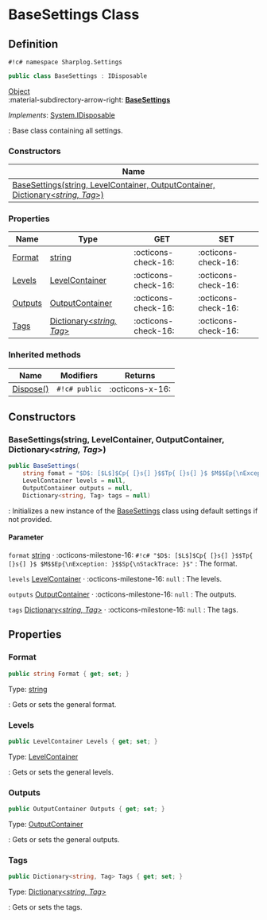# BaseSettings Class

## Definition

`#!c# namespace Sharplog.Settings`

``` c#
public class BaseSettings : IDisposable
```

[Object](https://docs.microsoft.com/en-us/dotnet/api/system.object)<br>
:material-subdirectory-arrow-right: [**BaseSettings**](./)

*Implements*: [System.IDisposable](https://docs.microsoft.com/en-us/dotnet/api/system.idisposable)

:   Base class containing all settings.

### Constructors

| Name                                                                                                                                                         |
| ------------------------------------------------------------------------------------------------------------------------------------------------------------ |
| [BaseSettings(string, LevelContainer, OutputContainer, Dictionary<_string, Tag_>)](#basesettingsstring-levelContainer-outputContainer-dictionary-string-tag) |

### Properties

| Name                | Type                                                                                                             | GET                 | SET                 |
| ------------------- | ---------------------------------------------------------------------------------------------------------------- | ------------------- | ------------------- |
| [Format](#format)   | [string](https://docs.microsoft.com/en-us/dotnet/api/system.string)                                              | :octicons-check-16: | :octicons-check-16: |
| [Levels](#levels)   | [LevelContainer](LevelContainer.md)                                                                              | :octicons-check-16: | :octicons-check-16: |
| [Outputs](#outputs) | [OutputContainer](OutputContainer.md)                                                                            | :octicons-check-16: | :octicons-check-16: |
| [Tags](#tags)       | [Dictionary<_string, Tag_>](https://docs.microsoft.com/en-us/dotnet/api/system.collections.generic.dictionary-2) | :octicons-check-16: | :octicons-check-16: |

### Inherited methods

| Name                                                                                | Modifiers     | Returns         |
| ----------------------------------------------------------------------------------- | ------------- | --------------- |
| [Dispose()](https://docs.microsoft.com/en-us/dotnet/api/system.idisposable.dispose) | `#!c# public` | :octicons-x-16: |

## Constructors

### BaseSettings(string, LevelContainer, OutputContainer, Dictionary<_string, Tag_>)

```c#
public BaseSettings(
    string fomat = "$D$: [$L$]$Cp{ [}s{] }$$Tp{ [}s{] }$ $M$$Ep{\nException: }$$Sp{\nStackTrace: }$",
    LevelContainer levels = null,
    OutputContainer outputs = null,
    Dictionary<string, Tag> tags = null)
```

:   Initializes a new instance of the [BaseSettings](./) class using default settings if not provided.

#### Parameter

`format` [string](https://docs.microsoft.com/en-us/dotnet/api/system.string) · :octicons-milestone-16: `#!c# "$D$: [$L$]$Cp{ [}s{] }$$Tp{ [}s{] }$ $M$$Ep{\nException: }$$Sp{\nStackTrace: }$"`
:   The format.

`levels` [LevelContainer](LevelContainer.md) · :octicons-milestone-16: `null`
:   The levels.

`outputs` [OutputContainer](OutputContainer.md) · :octicons-milestone-16: `null`
:   The outputs.

`tags` [Dictionary<_string, Tag_>](https://docs.microsoft.com/en-us/dotnet/api/system.collections.generic.dictionary-2) · :octicons-milestone-16: `null`
:   The tags.

## Properties

### Format

```c#
public string Format { get; set; }
```

Type: [string](https://docs.microsoft.com/en-us/dotnet/api/system.string)

:   Gets or sets the general format.

### Levels

```c#
public LevelContainer Levels { get; set; }
```

Type: [LevelContainer](LevelContainer.md)

:   Gets or sets the general levels.

### Outputs

```c#
public OutputContainer Outputs { get; set; }
```

Type: [OutputContainer](OutputContainer.md)  

:   Gets or sets the general outputs.

### Tags

```c#
public Dictionary<string, Tag> Tags { get; set; }
```

Type: [Dictionary<_string, Tag_>](https://docs.microsoft.com/en-us/dotnet/api/system.collections.generic.dictionary-2)

:   Gets or sets the tags.
